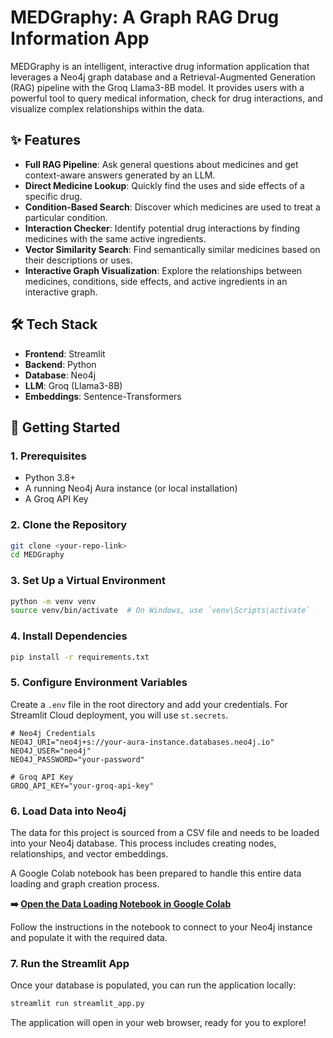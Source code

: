 # MEDGraphy: A Graph RAG Drug Information App

MEDGraphy is an intelligent, interactive drug information application that leverages a Neo4j graph database and a Retrieval-Augmented Generation (RAG) pipeline with the Groq Llama3-8B model. It provides users with a powerful tool to query medical information, check for drug interactions, and visualize complex relationships within the data.

## ✨ Features

- **Full RAG Pipeline**: Ask general questions about medicines and get context-aware answers generated by an LLM.
- **Direct Medicine Lookup**: Quickly find the uses and side effects of a specific drug.
- **Condition-Based Search**: Discover which medicines are used to treat a particular condition.
- **Interaction Checker**: Identify potential drug interactions by finding medicines with the same active ingredients.
- **Vector Similarity Search**: Find semantically similar medicines based on their descriptions or uses.
- **Interactive Graph Visualization**: Explore the relationships between medicines, conditions, side effects, and active ingredients in an interactive graph.

## 🛠️ Tech Stack

- **Frontend**: Streamlit
- **Backend**: Python
- **Database**: Neo4j
- **LLM**: Groq (Llama3-8B)
- **Embeddings**: Sentence-Transformers

## 🚀 Getting Started

### 1. Prerequisites

- Python 3.8+
- A running Neo4j Aura instance (or local installation)
- A Groq API Key

### 2. Clone the Repository

```bash
git clone <your-repo-link>
cd MEDGraphy
```

### 3. Set Up a Virtual Environment

```bash
python -m venv venv
source venv/bin/activate  # On Windows, use `venv\Scripts\activate`
```

### 4. Install Dependencies

```bash
pip install -r requirements.txt
```

### 5. Configure Environment Variables

Create a `.env` file in the root directory and add your credentials. For Streamlit Cloud deployment, you will use `st.secrets`.

```env
# Neo4j Credentials
NEO4J_URI="neo4j+s://your-aura-instance.databases.neo4j.io"
NEO4J_USER="neo4j"
NEO4J_PASSWORD="your-password"

# Groq API Key
GROQ_API_KEY="your-groq-api-key"
```

### 6. Load Data into Neo4j

The data for this project is sourced from a CSV file and needs to be loaded into your Neo4j database. This process includes creating nodes, relationships, and vector embeddings.

A Google Colab notebook has been prepared to handle this entire data loading and graph creation process.

**➡️ [Open the Data Loading Notebook in Google Colab](https://colab.research.google.com/drive/1wU_SoKgtj0ucv02O2KWI1IoZor-qLZgA?usp=sharing)**

Follow the instructions in the notebook to connect to your Neo4j instance and populate it with the required data.

### 7. Run the Streamlit App

Once your database is populated, you can run the application locally:

```bash
streamlit run streamlit_app.py
```

The application will open in your web browser, ready for you to explore!
